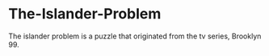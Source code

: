# The-Islander-Problem
The islander problem is a puzzle that originated from the tv series, Brooklyn 99.
